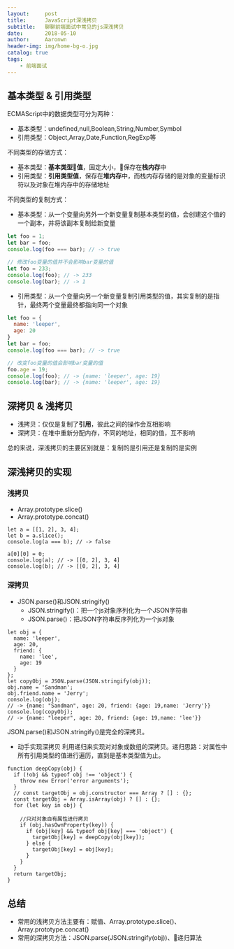 ```yaml
---
layout:     post
title:      JavaScript深浅拷贝
subtitle:   聊聊前端面试中常见的js深浅拷贝
date:       2018-05-10
author:     Aaronwn
header-img: img/home-bg-o.jpg
catalog: true
tags:
    - 前端面试
---
```



## 基本类型 & 引用类型

ECMAScript中的数据类型可分为两种：

- 基本类型：undefined,null,Boolean,String,Number,Symbol
- 引用类型：Object,Array,Date,Function,RegExp等

不同类型的存储方式：

- 基本类型：**基本类型值**，固定大小，保存在**栈内存**中
- 引用类型：**引用类型值**，保存在**堆内存**中，而栈内存存储的是对象的变量标识符以及对象在堆内存中的存储地址

不同类型的复制方式：

- 基本类型：从一个变量向另外一个新变量复制基本类型的值，会创建这个值的一个副本，并将该副本复制给新变量

```js
let foo = 1;
let bar = foo;
console.log(foo === bar); // -> true

// 修改foo变量的值并不会影响bar变量的值
let foo = 233;
console.log(foo); // -> 233
console.log(bar); // -> 1
```

- 引用类型：从一个变量向另一个新变量复制引用类型的值，其实复制的是指针，最终两个变量最终都指向同一个对象

```js
let foo = {
  name: 'leeper',
  age: 20
}
let bar = foo;
console.log(foo === bar); // -> true

// 改变foo变量的值会影响bar变量的值
foo.age = 19;
console.log(foo); // -> {name: 'leeper', age: 19}
console.log(bar); // -> {name: 'leeper', age: 19}
```

## 深拷贝 & 浅拷贝

- 浅拷贝：仅仅是复制了**引用**，彼此之间的操作会互相影响
- 深拷贝：在堆中重新分配内存，不同的地址，相同的值，互不影响

总的来说，深浅拷贝的主要区别就是：复制的是引用还是复制的是实例

## 深浅拷贝的实现

### 浅拷贝

- Array.prototype.slice()
- Array.prototype.concat()

```JS
let a = [[1, 2], 3, 4];
let b = a.slice();
console.log(a === b); // -> false

a[0][0] = 0;
console.log(a); // -> [[0, 2], 3, 4]
console.log(b); // -> [[0, 2], 3, 4]
```
### 深拷贝
- JSON.parse()和JSON.stringify()
  - JSON.stringify()：把一个js对象序列化为一个JSON字符串
  - JSON.parse()：把JSON字符串反序列化为一个js对象

```JS
let obj = {
  name: 'leeper',
  age: 20,
  friend: {
    name: 'lee',
    age: 19
  }
};
let copyObj = JSON.parse(JSON.stringify(obj));
obj.name = 'Sandman';
obj.friend.name = 'Jerry';
console.log(obj);
// -> {name: "Sandman", age: 20, friend: {age: 19,name: 'Jerry'}}
console.log(copyObj);
// -> {name: "leeper", age: 20, friend: {age: 19,name: 'lee'}}
```
JSON.parse()和JSON.stringify()是完全的深拷贝。

- 动手实现深拷贝 利用递归来实现对对象或数组的深拷贝。递归思路：对属性中所有引用类型的值进行遍历，直到是基本类型值为止。

``` JS
function deepCopy(obj) {
  if (!obj && typeof obj !== 'object') {
    throw new Error('error arguments');
  }
  // const targetObj = obj.constructor === Array ? [] : {};
  const targetObj = Array.isArray(obj) ? [] : {};
  for (let key in obj) {
    
    //只对对象自有属性进行拷贝
    if (obj.hasOwnProperty(key)) {
      if (obj[key] && typeof obj[key] === 'object') {
        targetObj[key] = deepCopy(obj[key]);
      } else {
        targetObj[key] = obj[key];
      }
    }
  }
  return targetObj;
}
```

## 总结
- 常用的浅拷贝方法主要有：赋值、Array.prototype.slice()、Array.prototype.concat()
- 常用的深拷贝方法：JSON.parse(JSON.stringify(obj))、递归算法